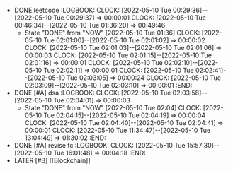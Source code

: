 - DONE leetcode
  :LOGBOOK:
  CLOCK: [2022-05-10 Tue 00:29:36]--[2022-05-10 Tue 00:29:37] =>  00:00:01
  CLOCK: [2022-05-10 Tue 00:46:34]--[2022-05-10 Tue 01:36:20] =>  00:49:46
  * State "DONE" from "NOW" [2022-05-10 Tue 01:36]
  CLOCK: [2022-05-10 Tue 02:01:00]--[2022-05-10 Tue 02:01:02] =>  00:00:02
  CLOCK: [2022-05-10 Tue 02:01:03]--[2022-05-10 Tue 02:01:06] =>  00:00:03
  CLOCK: [2022-05-10 Tue 02:01:15]--[2022-05-10 Tue 02:01:16] =>  00:00:01
  CLOCK: [2022-05-10 Tue 02:02:10]--[2022-05-10 Tue 02:02:11] =>  00:00:01
  CLOCK: [2022-05-10 Tue 02:02:41]--[2022-05-10 Tue 02:03:05] =>  00:00:24
  CLOCK: [2022-05-10 Tue 02:03:09]--[2022-05-10 Tue 02:03:10] =>  00:00:01
  :END:
- DONE [#A] dsa
  :LOGBOOK:
  CLOCK: [2022-05-10 Tue 02:03:58]--[2022-05-10 Tue 02:04:01] =>  00:00:03
  * State "DONE" from "NOW" [2022-05-10 Tue 02:04]
  CLOCK: [2022-05-10 Tue 02:04:15]--[2022-05-10 Tue 02:04:19] =>  00:00:04
  CLOCK: [2022-05-10 Tue 02:04:40]--[2022-05-10 Tue 02:04:41] =>  00:00:01
  CLOCK: [2022-05-10 Tue 11:34:47]--[2022-05-10 Tue 13:04:49] =>  01:30:02
  :END:
- DONE [#A] revise fc
  :LOGBOOK:
  CLOCK: [2022-05-10 Tue 15:57:30]--[2022-05-10 Tue 16:01:48] =>  00:04:18
  :END:
- LATER [#B] [[Blockchain]]